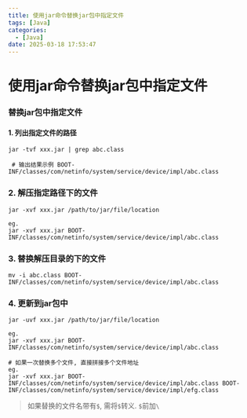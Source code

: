 ```yaml
---
title: 使用jar命令替换jar包中指定文件
tags: [Java]
categories:
  - [Java]
date: 2025-03-18 17:53:47
---
```


# 使用jar命令替换jar包中指定文件

### 替换jar包中指定文件

#### 1. 列出指定文件的路径

```
jar -tvf xxx.jar | grep abc.class

 # 输出结果示例 BOOT-INF/classes/com/netinfo/system/service/device/impl/abc.class
```

### 2. 解压指定路径下的文件

```
jar -xvf xxx.jar /path/to/jar/file/location

eg. 
jar -xvf xxx.jar BOOT-INF/classes/com/netinfo/system/service/device/impl/abc.class
```

###  3. 替换解压目录的下的文件

```
mv -i abc.class BOOT-INF/classes/com/netinfo/system/service/device/impl/abc.class
```

### 4. 更新到jar包中

```
jar -uvf xxx.jar /path/to/jar/file/location

eg.
jar -xvf xxx.jar BOOT-INF/classes/com/netinfo/system/service/device/impl/abc.class

# 如果一次替换多个文件, 直接拼接多个文件地址
eg. 
jar -xvf xxx.jar BOOT-INF/classes/com/netinfo/system/service/device/impl/abc.class BOOT-INF/classes/com/netinfo/system/service/device/impl/efg.class

```

> 如果替换的文件名带有`$`, 需将`$`转义.  `$`前加`\`
    
 
